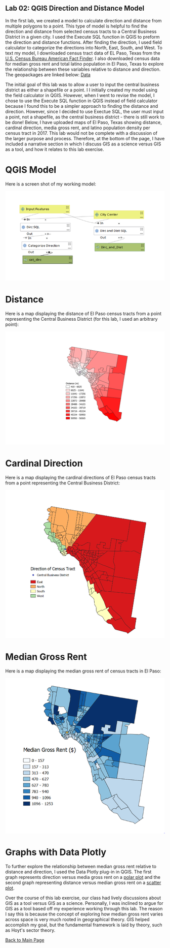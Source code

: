 ##  Lab 02: QGIS Direction and Distance Model

In the first lab, we created a model to calculate direction and distance from multiple polygons to a point. This type of model is helpful to find the direction and distance from selected census tracts to a Central Business District in a given city. I used the Execute SQL function in QGIS to preform the direction and distance functions. After finding the direction, I used field calculator to categorize the directions into North, East, South, and West. To text my model, I downloaded census tract data of EL Paso, Texas from the [U.S. Census Bureau American Fact Finder](https://factfinder.census.gov/faces/nav/jsf/pages/index.xhtml). I also downloaded census data for median gross rent and total latino population in El Paso, Texas to explore the relationship between these variables relative to distance and direction. The geopackages are linked below:
[Data](Data_Lab02.md)

The initial goal of this lab was to allow a user to input the central business district as either a shapefile or a point. I I initially created my model using the field calculator in QGIS. However, when I went to revise the model, I chose to use the Execute SQL function in QGIS instead of field calculator because I found this to be a simpler approach to finding the distance and direction. However, since I decided to use Exectue SQL, the user must input a point, not a shapefile, as the central business district - there is still work to be done! Below, I have uploaded maps of El Paso, Texas showing distance, cardinal direction, media gross rent, and latino population density per census tract in 2017. This lab would not be complete with a discussion of the larger purpose and process. Therefore, at the bottom of the page, I have included a narrative section in which I discuss GIS as a science versus GIS as a tool, and how it relates to this lab exercise. 

# QGIS Model
Here is a screen shot of my working model:

![](lab02_model_screenshot.PNG)

# Distance
Here is a map displaying the distance of El Paso census tracts from a point representing the Central Business District (for this lab, I used an arbitrary point):

![](Final_El_Paso.png)

# Cardinal Direction

Here is a map displaying the cardinal directions of El Paso census tracts from a point representing the Central Business District:

![](Cat_Dirc.PNG)

# Median Gross Rent
Here is a map displaying the median gross rent of census tracts in El Paso:

![](El_Paso_Median_Gross_Rent.PNG)



# Graphs with Data Plotly

To further explore the relationship between median gross rent relative to distance and direction, I used the Data Plotly plug-in in QGIS. The first graph represents direction versus media gross rent on a [polar plot](mgr_dirc.html) and the second graph representing distance versus median gross rent on a [scatter plot](dist_mgr.html). 


Over the course of this lab exercise, our class had lively discussions about GIS as a tool versus GIS as a science. Personally, I was inclined to argue for GIS as a tool based off my experience working through this lab. The reason I say this is because the concept of exploring how median gross rent varies across space is very much rooted in geographical theory. GIS helped accomplish my goal, but the fundamental framework is laid by theory, such as Hoyt's sector theory. 



[Back to Main Page](index.md)
